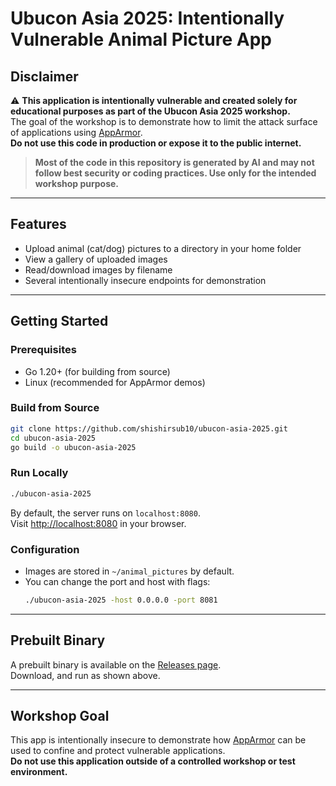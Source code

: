 # Ubucon Asia 2025: Intentionally Vulnerable Animal Picture App

## Disclaimer

⚠️ **This application is intentionally vulnerable and created solely for educational purposes as part of the Ubucon Asia 2025 workshop.**  
The goal of the workshop is to demonstrate how to limit the attack surface of applications using [AppArmor](https://apparmor.net/).  
**Do not use this code in production or expose it to the public internet.**

> **Most of the code in this repository is generated by AI and may not follow best security or coding practices. Use only for the intended workshop purpose.**

---

## Features

- Upload animal (cat/dog) pictures to a directory in your home folder
- View a gallery of uploaded images
- Read/download images by filename
- Several intentionally insecure endpoints for demonstration

---

## Getting Started

### Prerequisites

- Go 1.20+ (for building from source)
- Linux (recommended for AppArmor demos)

### Build from Source

```sh
git clone https://github.com/shishirsub10/ubucon-asia-2025.git
cd ubucon-asia-2025
go build -o ubucon-asia-2025
```

### Run Locally

```sh
./ubucon-asia-2025
```

By default, the server runs on `localhost:8080`.  
Visit [http://localhost:8080](http://localhost:8080) in your browser.

### Configuration

- Images are stored in `~/animal_pictures` by default.
- You can change the port and host with flags:
  ```sh
  ./ubucon-asia-2025 -host 0.0.0.0 -port 8081
  ```

---

## Prebuilt Binary

A prebuilt binary is available on the [Releases page](https://github.com/shishirsub10/ubucon-asia-2025/releases).  
Download, and run as shown above.

---

## Workshop Goal

This app is intentionally insecure to demonstrate how [AppArmor](https://apparmor.net/) can be used to confine and protect vulnerable applications.  
**Do not use this application outside of a controlled workshop or test environment.**